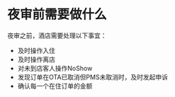 # 夜审前需要做什么

夜审之前，酒店需要处理以下事宜：

* 及时操作入住
* 及时操作离店
* 对未到店客人操作NoShow
* 发现订单在OTA已取消但PMS未取消时，及时发起申诉
* 确认每一个在住订单的金额

